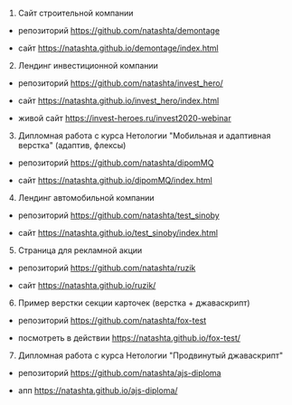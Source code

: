 1. Сайт строительной компании 

* репозиторий https://github.com/natashta/demontage

* сайт https://natashta.github.io/demontage/index.html

2. Лендинг инвестиционной компании

* репозиторий https://github.com/natashta/invest_hero/

* сайт https://natashta.github.io/invest_hero/index.html

* живой сайт https://invest-heroes.ru/invest2020-webinar

3. Дипломная работа с курса Нетологии "Мобильная и адаптивная верстка" (адаптив, флексы)

* репозиторий https://github.com/natashta/dipomMQ

* сайт https://natashta.github.io/dipomMQ/index.html

4. Лендинг автомобильной компании 

* репозиторий https://github.com/natashta/test_sinoby

* сайт https://natashta.github.io/test_sinoby/index.html

5. Страница для рекламной акции

* репозиторий https://github.com/natashta/ruzik

* сайт https://natashta.github.io/ruzik/

6. Пример верстки секции карточек (верстка + джаваскрипт)

* репозиторий https://github.com/natashta/fox-test

* посмотреть в действии https://natashta.github.io/fox-test/

7. Дипломная работа с курса Нетологии "Продвинутый джаваскрипт"

* репозиторий https://github.com/natashta/ajs-diploma

* апп https://natashta.github.io/ajs-diploma/

